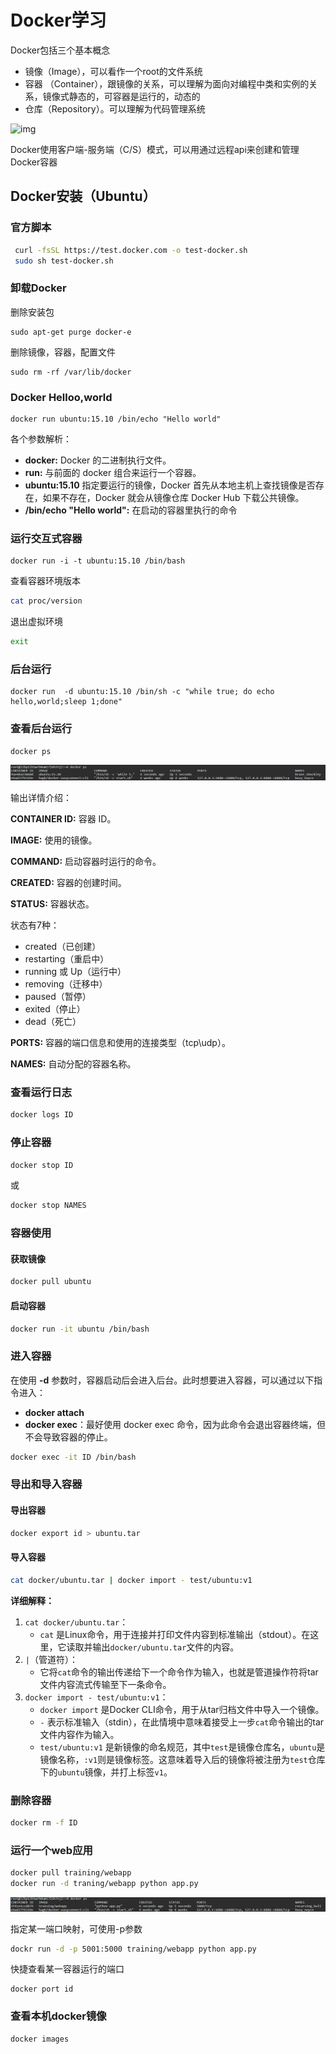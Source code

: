 # Docker学习

Docker包括三个基本概念

- 镜像（Image），可以看作一个root的文件系统
- 容器 （Container），跟镜像的关系，可以理解为面向对编程中类和实例的关系，镜像式静态的，可容器是运行的，动态的
- 仓库（Repository）。可以理解为代码管理系统

![img](https://www.runoob.com/wp-content/uploads/2016/04/576507-docker1.png)

Docker使用客户端-服务端（C/S）模式，可以用通过远程api来创建和管理Docker容器





## Docker安装（Ubuntu）



### 官方脚本

```bash
 curl -fsSL https://test.docker.com -o test-docker.sh
 sudo sh test-docker.sh
```





### 卸载Docker

删除安装包

````
sudo apt-get purge docker-e
````

删除镜像，容器，配置文件

```
sudo rm -rf /var/lib/docker
```





### Docker Helloo,world

```
docker run ubuntu:15.10 /bin/echo "Hello world"
```

各个参数解析：

- **docker:** Docker 的二进制执行文件。
- **run:** 与前面的 docker 组合来运行一个容器。
- **ubuntu:15.10** 指定要运行的镜像，Docker 首先从本地主机上查找镜像是否存在，如果不存在，Docker 就会从镜像仓库 Docker Hub 下载公共镜像。
- **/bin/echo "Hello world":** 在启动的容器里执行的命令



### 运行交互式容器

```
docker run -i -t ubuntu:15.10 /bin/bash
```

查看容器环境版本

```bash
cat proc/version
```

退出虚拟环境

```bash
exit
```

### 后台运行

```
docker run  -d ubuntu:15.10 /bin/sh -c "while true; do echo hello,world;sleep 1;done"
```

### 查看后台运行

```bash
docker ps
```

![image-20240323120133672](image-20240323120133672.png)

输出详情介绍：

**CONTAINER ID:** 容器 ID。

**IMAGE:** 使用的镜像。

**COMMAND:** 启动容器时运行的命令。

**CREATED:** 容器的创建时间。

**STATUS:** 容器状态。

状态有7种：

- created（已创建）
- restarting（重启中）
- running 或 Up（运行中）
- removing（迁移中）
- paused（暂停）
- exited（停止）
- dead（死亡）

**PORTS:** 容器的端口信息和使用的连接类型（tcp\udp）。

**NAMES:** 自动分配的容器名称。

### 查看运行日志

```bash
docker logs ID
```

### 停止容器

```bash
docker stop ID
```

或

```bash
docker stop NAMES
```



### 容器使用

#### 获取镜像

```bash
docker pull ubuntu
```

#### 启动容器

```bash
docker run -it ubuntu /bin/bash
```

### 进入容器

在使用 **-d** 参数时，容器启动后会进入后台。此时想要进入容器，可以通过以下指令进入：

- **docker attach**
- **docker exec**：最好使用 docker exec 命令，因为此命令会退出容器终端，但不会导致容器的停止。

```bash
docker exec -it ID /bin/bash	
```

### 导出和导入容器

#### 导出容器

```bash
docker export id > ubuntu.tar
```

#### 导入容器

```bash
cat docker/ubuntu.tar | docker import - test/ubuntu:v1
```

**详细解释：**

1. `cat docker/ubuntu.tar`：
   - `cat` 是Linux命令，用于连接并打印文件内容到标准输出（stdout）。在这里，它读取并输出`docker/ubuntu.tar`文件的内容。
2. `|`（管道符）：
   - 它将`cat`命令的输出传递给下一个命令作为输入，也就是管道操作符将tar文件内容流式传输至下一条命令。
3. `docker import - test/ubuntu:v1`：
   - `docker import` 是Docker CLI命令，用于从tar归档文件中导入一个镜像。
   - `-` 表示标准输入（stdin），在此情境中意味着接受上一步`cat`命令输出的tar文件内容作为输入。
   - `test/ubuntu:v1` 是新镜像的命名规范，其中`test`是镜像仓库名，`ubuntu`是镜像名称，`:v1`则是镜像标签。这意味着导入后的镜像将被注册为`test`仓库下的`ubuntu`镜像，并打上标签`v1`。



### 删除容器

```bash
docker rm -f ID
```

### 运行一个web应用

```bash
docker pull training/webapp
docker run -d traning/webapp python app.py
```

![image-20240323122911630](image-20240323122911630.png)

指定某一端口映射，可使用-p参数

```bash
dockr run -d -p 5001:5000 training/webapp python app.py
```

快捷查看某一容器运行的端口

```
docker port id
```



### 查看本机docker镜像

```bash
docker images
```

